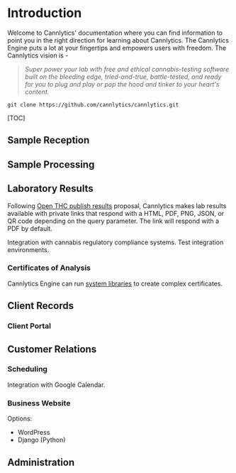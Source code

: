 # Introduction

Welcome to Cannlytics' documentation where you can find information to point you in the right direction for learning about Cannlytics. The Cannlytics Engine puts a lot at your fingertips and empowers users with freedom. The Cannlytics vision is -

> *Super power your lab with free and ethical cannabis-testing software built on the bleeding edge, tried-and-true, battle-tested, and ready for you to plug and play or pop the hood and tinker to your heart's content.*

```shell
git clone https://github.com/cannlytics/cannlytics.git
```

[TOC]

## Sample Reception


## Sample Processing


## Laboratory Results

Following [Open THC publish results](https://github.com/openthc/lab#publish-results) proposal, Cannlytics makes lab results available with private links that respond with a HTML, PDF, PNG, JSON, or QR code depending on the query parameter. The link will respond with a PDF by default.

Integration with cannabis regulatory compliance systems. Test integration environments.


### Certificates of Analysis

Cannlytics Engine can run [system libraries](https://github.com/ahmetb/cloud-run-faq#can-i-run-my-own-system-libraries-and-tools) to create complex certificates.


## Client Records


### Client Portal



## Customer Relations


### Scheduling

Integration with Google Calendar.


### Business Website

Options:

  * WordPress
  * Django (Python)



## Administration


